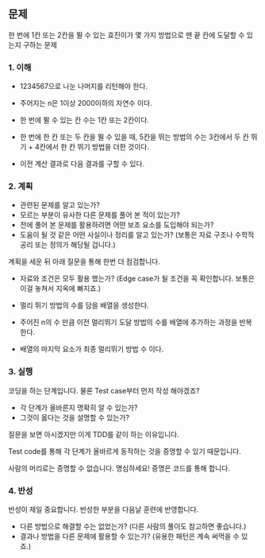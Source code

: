 ## 문제
한 번에 1칸 또는 2칸을 뛸 수 있는 효진이가 몇 가지 방법으로 맨 끝 칸에 도달할 수 있는지 구하는 문제

### 1. 이해

- 1234567으로 나눈 나머지를 리턴해야 한다.
- 주어지는 n은 1이상 2000이하의 자연수 이다.
- 한 번에 뛸 수 있는 칸 수는 1칸 또는 2칸이다.

- 한 번에 한 칸 또는 두 칸을 뛸 수 있을 때, 5칸을 뛰는 방법의 수는 3칸에서 두 칸 뛰기 + 4칸에서 한 칸 뛰기 방법을 더한 것이다.
- 이전 계산 결과로 다음 결과를 구할 수 있다.

### 2. 계획

- 관련된 문제를 알고 있는가?
- 모르는 부분이 유사한 다른 문제를 풀어 본 적이 있는가?
- 전에 풀어 본 문제를 활용하려면 어떤 보조 요소를 도입해야 되는가?
- 도움이 될 것 같은 어떤 사실이나 정리를 알고 있는가? (보통은 자료 구조나 수학적 공리 또는 정의가 해당될 겁니다.)

계획을 세운 뒤 아래 질문을 통해 한번 더 점검합니다.

- 자료와 조건은 모두 활용 했는가? (Edge case가 될 조건을 꼭 확인합니다. 보통은 이걸 놓쳐서 지옥에 빠지죠.)

- 멀리 뛰기 방법의 수를 담을 배열을 생성한다.
- 주어진 n의 수 만큼 이전 멀리뛰기 도달 방법의 수를 배열에 추가하는 과정을 반복한다.
- 배열의 마지막 요소가 최종 멀리뛰기 방법 수 이다.

### 3. 실행

코딩을 하는 단계입니다. 물론 Test case부터 먼저 작성 해야겠죠?

- 각 단계가 올바른지 명확히 알 수 있는가?
- 그것이 옳다는 것을 설명할 수 있는가?

질문을 보면 아시겠지만 이게 TDD를 같이 하는 이유입니다.

Test code를 통해 각 단계가 올바르게 동작하는 것을 증명할 수 있기 때문입니다.

사람의 머리로는 증명할 수 없습니다. 명심하세요! 증명은 코드를 통해 합니다.

### 4. 반성

반성이 제일 중요합니다. 반성한 부분을 다음날 훈련에 반영합니다.

- 다른 방법으로 해결할 수는 없었는가? (다른 사람의 풀이도 참고하면 좋습니다.)
- 결과나 방법을 다른 문제에 활용할 수 있는가? (유용한 패턴은 계속 써먹을 수 있죠.)
